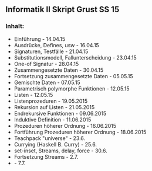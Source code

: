<h2>Informatik II Skript Grust SS 15</h2>

<h3>Inhalt:</h3>
<ul>
  <li>Einführung - 14.04.15</li>
  <li>Ausdrücke, Defines, usw - 16.04.15</li>
  <li>Signaturen, Testfälle - 21.04.15</li>
  <li>Substitutionsmodell, Fallunterscheidung - 23.04.15</li>
  <li>One-of Signatur - 28.04.15</li>
  <li>Zusammengesetzte Daten - 30.04.15</li>
  <li>Fortsetzung zusammengesetzte Daten - 05.05.15</li>
  <li>Gemischte Daten - 07.05.15</li>
  <li>Parametrisch polymorphe Funktionen - 12.05.15</li>
  <li>Listen - 12.05.15</li>
  <li>Listenprozeduren - 19.05.2015</li>
  <li>Rekursion auf Listen - 21.05.2015</li>
  <li>Endrekursive Funktionen - 09.06.2015</li>
  <li>Induktive Definition - 11.06.2015</li>
  <li>Prozeduren höherer Ordnung - 16.06.2015</li>
  <li>Fortführung Prozeduren höherer Ordnung - 18.06.2015</li>
  <li>Teachpack "universe" - 23.6. </li>
  <li>Currying (Haskell B. Curry) - 25.6. </li>
  <li>set-inset, Streams, delay, force - 30.6. </li>
  <li>Fortsetzung Streams - 2.7. </li>
  <li> - 7.7. </li>
</ul>
